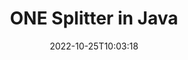 ---
############################# Static ############################
layout: "auto-gen-merger"
date: 2022-10-25T10:03:18
draft: false
otherformats: ott pdf pps ppsx ppt pptx rtf tex vdx vsdm vsdx vssm vssx vstm vstx vsx

############################# Head ############################
head_title: "Jagage ONE mitmeks failiks rakenduses Java"
head_description: "Dokumentide liitmise API abil jagage üks fail ONE mitmeks failiks leheküljenumbrite, lehtede intervallide, paaris- või paaritute lehtede põhjal."

############################# Header ############################
title: "ONE Splitter in Java"
description: "Tükeldage ONE mõne reaga Java koodiga."
bg_image: "https://cms.admin.containerize.com/templates/aspose/App_Themes/V3/images/bg/header1.png"
bg_overlay: false
button:
    enable: true
    icon: "fas fa-arrow-down"
    label: "Laadige alla tasuta prooviversioon"
    link: "https://downloads.groupdocs.com/merger/java"

############################# SubMenu ############################
submenu:
    enable: true

    left:
        img_alt: "GroupDocs.Merger for Java"
        image: "https://cms.admin.containerize.com/templates/groupdocs/images/product-logos/90x90-noborder/groupdocs-merger-java.png"
        product: "GroupDocs.Merger"
        platform: "Java"

    middle:
        button:

            # button loop
            - link: "https://apireference.groupdocs.com/merger/java"
              text: "API viide"

            # button loop
            - link: "https://github.com/groupdocs-merger"
              text: "Koodi näited"

            # button loop
            - link: "https://products.groupdocs.app/merger/family"
              text: "Reaalajas demod"

            # button loop
            - link: "https://purchase.groupdocs.com/pricing/merger/java"
              text: "Hinnakujundus"

    right:
        link_download: "https://downloads.groupdocs.com/merger"
        link_learn: "https://docs.groupdocs.com/merger/java"
        link_buy: "https://purchase.groupdocs.com"

############################# About ############################
about:
    enable: true
    title: "Teave toote GroupDocs.Merger for Java API kohta"
    content: |
        Teek [GroupDocs.Merger for Java](/et/merger/java/) pakub lihtsat lahendust turvaliseks liitmiseks ja jagamiseks mitmesuguste dokumendivormingute vahel, sealhulgas PDF, Microsoft Office (Word, Excel, PowerPoint, OneNote), OpenDocument, HTML, pildid ja paljud teised rakenduses Java. Lisades vaid mõne koodirea, saate teha mitmeid dokumenditoiminguid, nagu teisaldamine, eemaldamine, pööramine, vahetamine, eraldamine või lehtede orientatsiooni muutmine dokumentides. Dokumentide ühendamise API toetab ka dokumendi lehtede eelvaate kuvamist pildina, et analüüsida dokumendi struktuuri, vormingut ja lehe sisu.
        
        GroupDocs.Merger API on õige valik ettevõtete lahendustele, mis vajavad failide tükeldamise funktsioone. Neid API-sid toetavad hästi kõik suuremad operatsioonisüsteemid ja platvormid, sealhulgas J2SE 7.0 (1.7), J2SE 8.0 (1.8), Java 10.

############################# Steps ############################
steps:
    enable: true
    title_left: "Jagage ONE fail lehtede kaupa tootes Java"
    content_left: |
        [GroupDocs.Merger for Java](/et/merger/java/) muudab Java arendajatel lihtsaks jagada üks ONE-fail mitmeks tulemuseks olevaks failiks, rakendades paar lihtsat sammu.
        
        * Initsialiseerige **SplitOptions** väljundfailide teevorminguga.
        * Looge **Merger** uus eksemplar ja edastage lähtedokumendi tee konstruktori parameetrina.
        * Helistage käsule **split** ja edastage saadud dokumentide salvestamiseks objekt **SplitOptions**.

    title_right: "Nõuded süsteemile"
    content_right: |
        GroupDocs.Merger for Java API-sid toetavad kõik suuremad platvormid ja operatsioonisüsteemid. Enne alloleva koodi käivitamist veenduge, et teie süsteemi on installitud järgmised eeltingimused.

        * Operatsioonisüsteemid: Microsoft Windows, Linux, MacOS
        * Arenduskeskkonnad: NetBeans, IntelliJ IDEA, Eclipse
        * Raamistikud: J2SE 7.0 (1.7), J2SE 8.0 (1.8), Java 10
        * Laadige alla toote GroupDocs.Merger for Java uusim versioon saidilt [Maven](https://repository.groupdocs.com/webapp/#/artifacts/browse/tree/General/repo/com/groupdocs/groupdocs-merger)
         
    code: |
     {{% merger/additional-styles %}}
     {{< merger/code-merger title="Kuidas jagada faili ONE, kasutades Java näidet">}}

        ```java    
        // Jagage fail ONE, kasutades GroupDocs.Merger for Java API-t
        String filePath = "input.one";
        String filePathOut = "output.one";
        
        // Initsialiseerige SplitOptions klass väljundfailide teevorminguga
        SplitOptions splitOptions = new SplitOptions(filePathOut, new int[] { 3, 6, 8 });

        // Ühinemise käivitamine sisenddokumendiga ONE
        Merger merger = new Merger(filePath);

        // Helistage split-meetodile ja edastage saadud dokumentide salvestamiseks objekt SplitOptions
        merger.split(splitOptions);
        ```
     {{< /merger/code-merger >}}

############################# Demos ############################
demos:
    enable: true
    title: "Reaalajas demod – ONE faili jagamine võrgus"
    content: |
       Tükeldage fail ONE kohe, külastades veebisaiti [GroupDocs.Merger Live Demos](https://products.groupdocs.app/splitter/one).
       Reaalajas demol on järgmised eelised.
        
############################# About Formats ############################
about_formats:
    enable: true

############################# More Formats ############################
more_formats:
    enable: true
    title: "Tükeldage fail muudest vormingutest"
    content: |
        Java dokumenteerib failivormingute ja piltide ühendamise ja jagamise API. Tükeldage mõned populaarsed failivormingud, nagu allpool kirjeldatud.

############################# Back to top ###############################
back_to_top:
    enable: true
---